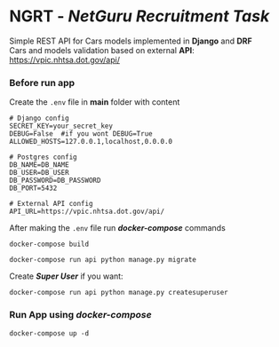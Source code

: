 # NGRT - ***NetGuru Recruitment Task***

Simple REST API for Cars models implemented in **Django** and **DRF**
<br />Cars and models validation based on external **API**: https://vpic.nhtsa.dot.gov/api/

### Before run app

Create the `.env` file in **main** folder with content

```buildoutcfg
# Django config
SECRET_KEY=your_secret_key
DEBUG=False  #if you wont DEBUG=True
ALLOWED_HOSTS=127.0.0.1,localhost,0.0.0.0

# Postgres config
DB_NAME=DB_NAME
DB_USER=DB_USER
DB_PASSWORD=DB_PASSWORD
DB_PORT=5432

# External API config
API_URL=https://vpic.nhtsa.dot.gov/api/
```

After making the `.env` file run ***docker-compose*** commands

`docker-compose build`

`docker-compose run api python manage.py migrate`

Create ***Super User*** if you want:

`docker-compose run api python manage.py createsuperuser`

### Run App using ***docker-compose*** 

`docker-compose up -d`
